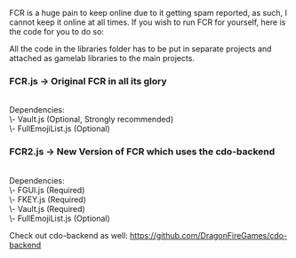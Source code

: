 FCR is a huge pain to keep online due to it getting spam reported, 
as such, I cannot keep it online at all times. If you wish to run 
FCR for yourself, here is the code for you to do so:

All the code in the libraries folder has to be put in separate 
projects and attached as gamelab libraries to the main projects.

<h3>FCR.js -> Original FCR in all its glory</h3><br>
Dependencies:
<br>\- Vault.js (Optional, Strongly recommended)
<br>\- FullEmojiList.js (Optional)

<h3>FCR2.js -> New Version of FCR which uses the cdo-backend</h3><br>
Dependencies:
<br>\- FGUI.js (Required)
<br>\- FKEY.js (Required)
<br>\- Vault.js (Required)
<br>\- FullEmojiList.js (Optional)

Check out cdo-backend as well:
https://github.com/DragonFireGames/cdo-backend
